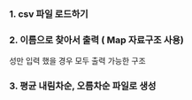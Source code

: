 ### 1. csv 파일 로드하기



### 2. 이름으로 찾아서 출력 ( Map 자료구조 사용)
성만 입력 했을 경우 모두 출력 가능한 구조


### 3. 평균 내림차순, 오름차순 파일로 생성
